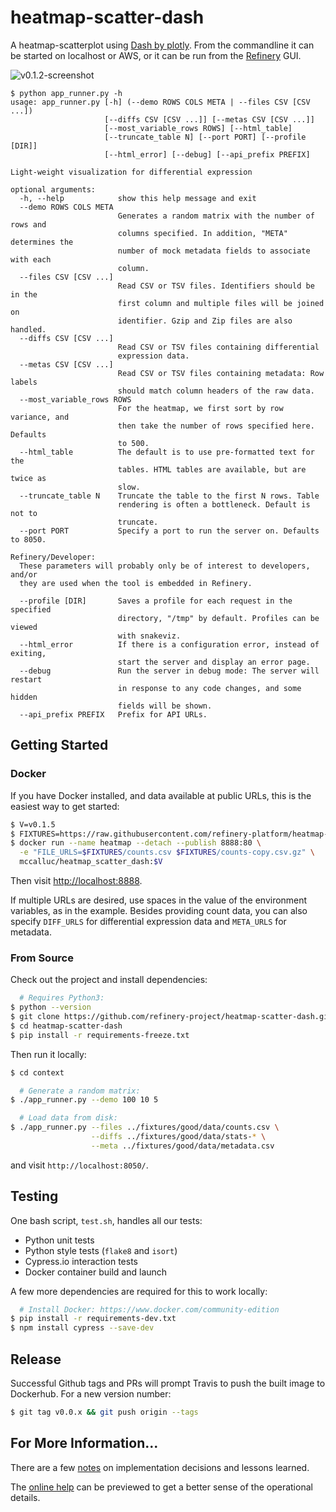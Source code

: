 # heatmap-scatter-dash

A heatmap-scatterplot using [Dash by plotly](https://plot.ly/products/dash/).
From the commandline it can be started on localhost or AWS, or it can be run
from the [Refinery](https://github.com/refinery-platform/refinery-platform) GUI.

![v0.1.2-screenshot](https://user-images.githubusercontent.com/730388/36332441-2ba33e9c-1340-11e8-900a-6f16549f1f6b.png)

```
$ python app_runner.py -h
usage: app_runner.py [-h] (--demo ROWS COLS META | --files CSV [CSV ...])
                     [--diffs CSV [CSV ...]] [--metas CSV [CSV ...]]
                     [--most_variable_rows ROWS] [--html_table]
                     [--truncate_table N] [--port PORT] [--profile [DIR]]
                     [--html_error] [--debug] [--api_prefix PREFIX]

Light-weight visualization for differential expression

optional arguments:
  -h, --help            show this help message and exit
  --demo ROWS COLS META
                        Generates a random matrix with the number of rows and
                        columns specified. In addition, "META" determines the
                        number of mock metadata fields to associate with each
                        column.
  --files CSV [CSV ...]
                        Read CSV or TSV files. Identifiers should be in the
                        first column and multiple files will be joined on
                        identifier. Gzip and Zip files are also handled.
  --diffs CSV [CSV ...]
                        Read CSV or TSV files containing differential
                        expression data.
  --metas CSV [CSV ...]
                        Read CSV or TSV files containing metadata: Row labels
                        should match column headers of the raw data.
  --most_variable_rows ROWS
                        For the heatmap, we first sort by row variance, and
                        then take the number of rows specified here. Defaults
                        to 500.
  --html_table          The default is to use pre-formatted text for the
                        tables. HTML tables are available, but are twice as
                        slow.
  --truncate_table N    Truncate the table to the first N rows. Table
                        rendering is often a bottleneck. Default is not to
                        truncate.
  --port PORT           Specify a port to run the server on. Defaults to 8050.

Refinery/Developer:
  These parameters will probably only be of interest to developers, and/or
  they are used when the tool is embedded in Refinery.

  --profile [DIR]       Saves a profile for each request in the specified
                        directory, "/tmp" by default. Profiles can be viewed
                        with snakeviz.
  --html_error          If there is a configuration error, instead of exiting,
                        start the server and display an error page.
  --debug               Run the server in debug mode: The server will restart
                        in response to any code changes, and some hidden
                        fields will be shown.
  --api_prefix PREFIX   Prefix for API URLs.
```

## Getting Started

### Docker

If you have Docker installed, and data available at public URLs,
this is the easiest way to get started:

```bash
$ V=v0.1.5
$ FIXTURES=https://raw.githubusercontent.com/refinery-platform/heatmap-scatter-dash/$V/fixtures/good/data
$ docker run --name heatmap --detach --publish 8888:80 \
  -e "FILE_URLS=$FIXTURES/counts.csv $FIXTURES/counts-copy.csv.gz" \
  mccalluc/heatmap_scatter_dash:$V
```

Then visit [http://localhost:8888](http://localhost:8888).

If multiple URLs are desired, use spaces in the value
of the environment variables, as in the example.
Besides providing count data, you can also specify
`DIFF_URLS` for differential expression data and
`META_URLS` for metadata.


### From Source

Check out the project and install dependencies:
```bash
  # Requires Python3:
$ python --version
$ git clone https://github.com/refinery-project/heatmap-scatter-dash.git
$ cd heatmap-scatter-dash
$ pip install -r requirements-freeze.txt
```

Then run it locally:

```bash
$ cd context

  # Generate a random matrix:
$ ./app_runner.py --demo 100 10 5

  # Load data from disk:
$ ./app_runner.py --files ../fixtures/good/data/counts.csv \
                  --diffs ../fixtures/good/data/stats-* \
                  --meta ../fixtures/good/data/metadata.csv
```

and visit `http://localhost:8050/`.

## Testing

One bash script, `test.sh`, handles all our tests:
- Python unit tests
- Python style tests (`flake8` and `isort`)
- Cypress.io interaction tests
- Docker container build and launch

A few more dependencies are required for this to work locally:
```bash
  # Install Docker: https://www.docker.com/community-edition
$ pip install -r requirements-dev.txt
$ npm install cypress --save-dev
```

## Release

Successful Github tags and PRs will prompt Travis to push the built image to Dockerhub. For a new version number:

```bash
$ git tag v0.0.x && git push origin --tags
```

## For More Information...

There are a few [notes](docs) on implementation decisions and lessons learned.

The [online help](context/app/help/help.md) can be previewed to get a better sense of the operational details.
